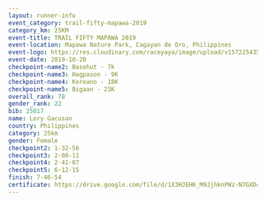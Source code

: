 ```yaml
---
layout: runner-info 
event_category: trail-fifty-mapawa-2019 
category_km: 25KM 
event-title: TRAIL FIFTY MAPAWA 2019  
event-location: Mapawa Nature Park, Cagayan de Oro, Philippines 
event-logo: https://res.cloudinary.com/raceyaya/image/upload/v1572254355/logo/trail-fifty-mapawa_fizjmb.jpg 
event-date: 2019-10-20 
checkpoint-name2: Basehut - 7k 
checkpoint-name3: Hagpason - 9K 
checkpoint-name4: Koreano - 18K 
checkpoint-name5: Bigaan - 23K 
overall_rank: 78
gender_rank: 22
bib: 25017
name: Lory Gacusan
country: Philippines
category: 25km
gender: Female
checkpoint2: 1-32-56
checkpoint3: 2-00-11
checkpoint4: 2-41-07
checkpoint5: 6-12-15
finish: 7-46-54
certificate: https://drive.google.com/file/d/1X3HJEHK_M9JjhknPWz-N7GXDcR34Ucvl/view?usp=sharing
---
```

